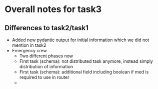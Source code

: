 # Overall notes for task3

## Differences to task2/task1

- Added new pydantic output for initial information which we did not mention in task2
- Emergency crew
  - Two different phases now
  - First task (schema): not distributed task anymore, instead simply distribution of information
  - First task (schema): additional field including boolean if med is required to use in router
  -
